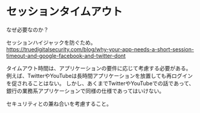 # セッションタイムアウト

なぜ必要なのか？

セッションハイジャックを防ぐため。
https://truedigitalsecurity.com/blog/why-your-app-needs-a-short-session-timeout-and-google-facebook-and-twitter-dont

タイムアウト時間は、アプリケーションの要件に応じて考慮する必要がある。
例えば、TwitterやYouTubeは長時間アプリケーションを放置しても再ログインを促されることはない。
しかし、あくまでTwitterやYouTubeでの話であって、銀行の業務系アプリケーションで同様の仕様であってはいけない。

セキュリティとの兼ね合いを考慮すること。